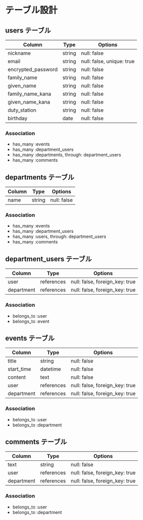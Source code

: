 # テーブル設計

## users テーブル

| Column                | Type    | Options                   |
| --------------------- | ------- | ------------------------- |
| nickname              | string  | null: false               |
| email                 | string  | null: false, unique: true |
| encrypted_password    | string  | null: false               |
| family_name           | string  | null: false               |
| given_name            | string  | null: false               |
| family_name_kana      | string  | null: false               |
| given_name_kana       | string  | null: false               |
| duty_station          | string  | null: false               |
| birthday              | date    | null: false               |

### Association

- has_many :events
- has_many :department_users
- has_many :departments, through: department_users
- has_many :comments

## departments テーブル

| Column        | Type       | Options                        |
| ------------- | ---------- | ------------------------------ |
| name          | string     | null: false                    |

### Association

- has_many :events
- has_many :department_users
- has_many :users, through: department_users
- has_many :comments


## department_users テーブル

| Column        | Type       | Options                        |
| ------------- | ---------- | ------------------------------ |
| user          | references | null: false, foreign_key: true |
| department    | references | null: false, foreign_key: true |

### Association

- belongs_to :user
- belongs_to :event

## events テーブル

| Column           | Type        | Options                        |
| ---------------- | ----------- | ------------------------------ |
| title            | string      | null: false                    |
| start_time       | datetime    | null: false                    |
| content          | text        | null: false                    |
| user             | references  | null: false, foreign_key: true |
| department       | references  | null: false, foreign_key: true |

### Association

- belongs_to :user
- belongs_to :department

## comments テーブル

| Column        | Type       | Options                        |
| ------------- | ---------- | ------------------------------ |
| text          | string     | null: false                    |
| user          | references | null: false, foreign_key: true |
| department    | references | null: false, foreign_key: true |

### Association

- belongs_to :user
- belongs_to :department
